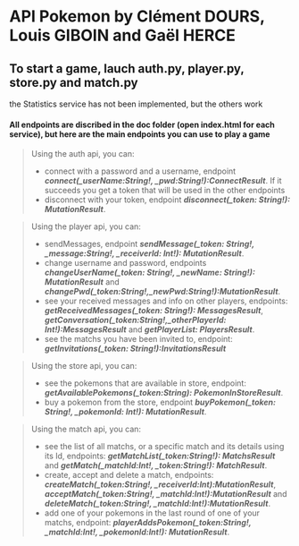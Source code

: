 # API Pokemon by Clément DOURS, Louis GIBOIN and Gaël HERCE

<h2>To start a game, lauch auth.py, player.py, store.py and match.py</h2>

the Statistics service has not been implemented, but the others work


<h4>All endpoints are discribed in the doc folder (open index.html for each service), but here are the main endpoints you can use to play a game</h4>

> Using the auth api, you can:<br>
> 	- connect with a password and a username, endpoint ***connect(_userName:String!, _pwd:String!):ConnectResult***. If it succeeds you get a token that will be used in the other endpoints<br>
> 	- disconnect with your token, endpoint ***disconnect(_token: String!): MutationResult***.<br>

  

> Using the player api, you can:<br>
>	- sendMessages, endpoint ***sendMessage(_token: String!, _message:String!, _receiverId: Int!): MutationResult***.<br>
>	- change username and password, endpoints ***changeUserName(_token: String!, _newName: String!): MutationResult*** and ***changePwd(_token:String!,_newPwd:String!):MutationResult***.<br>
>	- see your received messages and info on other players, endpoints: ***getReceivedMessages(_token: String!): MessagesResult***,  ***getConversation(_token:String!,_otherPlayerId: Int!):MessagesResult*** and ***getPlayerList: PlayersResult***.<br>
>	- see the matchs you have been invited to, endpoint: ***getInvitations(_token: String!):InvitationsResult***<br>



>Using the store api, you can: <br>
>	- see the pokemons that are available in store, endpoint: ***getAvailablePokemons(_token:String): PokemonInStoreResult***.<br>
>	- buy a pokemon from the store, endpoint ***buyPokemon(_token: String!, _pokemonId: Int!): MutationResult***.<br>



>Using the match api, you can:<br>
>	- see the list of all matchs, or a specific match and its details using its Id, endpoints:  ***getMatchList(_token:String!): MatchsResult***  and  ***getMatch(_matchId:Int!, _token:String!): MatchResult***.<br>
>	- create, accept and delete a match, endpoints: ***createMatch(_token:String!, _receiverId:Int):MutationResult***,  ***acceptMatch(_token:String!, _matchId:Int!):MutationResult***  and  ***deleteMatch(_token:String!, _matchId:Int!):MutationResult***.<br>
>	- add one of your pokemons in the last round of one of your matchs, endpoint: ***playerAddsPokemon(_token:String!, _matchId:Int!, _pokemonId:Int!): MutationResult***.<br>


	
